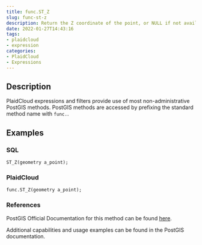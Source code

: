 ```yaml
---
title: func.ST_Z
slug: func-st-z
description: Return the Z coordinate of the point, or NULL if not available. Input must be a point
date: 2022-01-27T14:43:16
tags:
- plaidcloud
- expression
categories:
- PlaidCloud
- Expressions
---
```



## Description


PlaidCloud expressions and filters provide use of most non-administrative PostGIS methods. PostGIS methods are accessed by prefixing the standard method name with `func.`.



## Examples


### SQL



```
ST_Z(geometry a_point);
```


### PlaidCloud



```
func.ST_Z(geometry a_point);
```


### References


PostGIS Official Documentation for this method can be found [here](https://postgis.net/docs/manual-3.1/ST_Z.html).



Additional capabilities and usage examples can be found in the PostGIS documentation.

